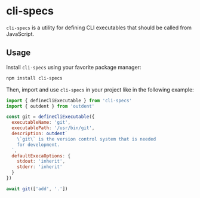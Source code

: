 # cli-specs

`cli-specs` is a utility for defining CLI executables that should be called from JavaScript.

## Usage

Install `cli-specs` using your favorite package manager:

```sh
npm install cli-specs
```

Then, import and use `cli-specs` in your project like in the following example:

```javascript
import { defineCliExecutable } from 'cli-specs'
import { outdent } from 'outdent'

const git = defineCliExecutable({
  executableName: 'git',
  executablePath: '/usr/bin/git',
  description: outdent`
    \`git\` is the version control system that is needed
    for development.
  `,
  defaultExecaOptions: {
    stdout: 'inherit',
    stderr: 'inherit'
  }
})

await git(['add', '.'])
```
